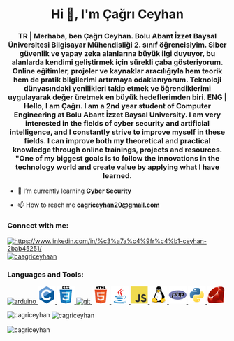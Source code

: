 <h1 align="center">Hi 👋, I'm Çağrı Ceyhan</h1>
<h3 align="center">TR | Merhaba, ben Çağrı Ceyhan. Bolu Abant İzzet Baysal Üniversitesi Bilgisayar Mühendisliği 2. sınıf öğrencisiyim. Siber güvenlik ve yapay zeka alanlarına büyük ilgi duyuyor, bu alanlarda kendimi geliştirmek için sürekli çaba gösteriyorum. Online eğitimler, projeler ve kaynaklar aracılığıyla hem teorik hem de pratik bilgilerimi artırmaya odaklanıyorum. Teknoloji dünyasındaki yenilikleri takip etmek ve öğrendiklerimi uygulayarak değer üretmek en büyük hedeflerimden biri. ENG | Hello, I am Çağrı. I am a 2nd year student of Computer Engineering at Bolu Abant İzzet Baysal University. I am very interested in the fields of cyber security and artificial intelligence, and I constantly strive to improve myself in these fields. I can improve both my theoretical and practical knowledge through online trainings, projects and resources. "One of my biggest goals is to follow the innovations in the technology world and create value by applying what I have learned.</h3>

- 🌱 I’m currently learning **Cyber Security**

- 📫 How to reach me **cagriceyhan20@gmail.com**

<h3 align="left">Connect with me:</h3>
<p align="left">
<a href="https://linkedin.com/in/https://www.linkedin.com/in/%c3%a7a%c4%9fr%c4%b1-ceyhan-2bab45251/" target="blank"><img align="center" src="https://raw.githubusercontent.com/rahuldkjain/github-profile-readme-generator/master/src/images/icons/Social/linked-in-alt.svg" alt="https://www.linkedin.com/in/%c3%a7a%c4%9fr%c4%b1-ceyhan-2bab45251/" height="30" width="40" /></a>
<a href="https://instagram.com/caagriceyhaan" target="blank"><img align="center" src="https://raw.githubusercontent.com/rahuldkjain/github-profile-readme-generator/master/src/images/icons/Social/instagram.svg" alt="caagriceyhaan" height="30" width="40" /></a>
</p>

<h3 align="left">Languages and Tools:</h3>
<p align="left"> <a href="https://www.arduino.cc/" target="_blank" rel="noreferrer"> <img src="https://cdn.worldvectorlogo.com/logos/arduino-1.svg" alt="arduino" width="40" height="40"/> </a> <a href="https://www.cprogramming.com/" target="_blank" rel="noreferrer"> <img src="https://raw.githubusercontent.com/devicons/devicon/master/icons/c/c-original.svg" alt="c" width="40" height="40"/> </a> <a href="https://www.w3schools.com/css/" target="_blank" rel="noreferrer"> <img src="https://raw.githubusercontent.com/devicons/devicon/master/icons/css3/css3-original-wordmark.svg" alt="css3" width="40" height="40"/> </a> <a href="https://git-scm.com/" target="_blank" rel="noreferrer"> <img src="https://www.vectorlogo.zone/logos/git-scm/git-scm-icon.svg" alt="git" width="40" height="40"/> </a> <a href="https://www.w3.org/html/" target="_blank" rel="noreferrer"> <img src="https://raw.githubusercontent.com/devicons/devicon/master/icons/html5/html5-original-wordmark.svg" alt="html5" width="40" height="40"/> </a> <a href="https://www.java.com" target="_blank" rel="noreferrer"> <img src="https://raw.githubusercontent.com/devicons/devicon/master/icons/java/java-original.svg" alt="java" width="40" height="40"/> </a> <a href="https://developer.mozilla.org/en-US/docs/Web/JavaScript" target="_blank" rel="noreferrer"> <img src="https://raw.githubusercontent.com/devicons/devicon/master/icons/javascript/javascript-original.svg" alt="javascript" width="40" height="40"/> </a> <a href="https://www.linux.org/" target="_blank" rel="noreferrer"> <img src="https://raw.githubusercontent.com/devicons/devicon/master/icons/linux/linux-original.svg" alt="linux" width="40" height="40"/> </a> <a href="https://www.php.net" target="_blank" rel="noreferrer"> <img src="https://raw.githubusercontent.com/devicons/devicon/master/icons/php/php-original.svg" alt="php" width="40" height="40"/> </a> <a href="https://www.python.org" target="_blank" rel="noreferrer"> <img src="https://raw.githubusercontent.com/devicons/devicon/master/icons/python/python-original.svg" alt="python" width="40" height="40"/> </a> <a href="https://www.ruby-lang.org/en/" target="_blank" rel="noreferrer"> <img src="https://raw.githubusercontent.com/devicons/devicon/master/icons/ruby/ruby-original.svg" alt="ruby" width="40" height="40"/> </a> </p>

<p><img align="left" src="https://github-readme-stats.vercel.app/api/top-langs?username=cagriceyhan&show_icons=true&locale=en&layout=compact" alt="cagriceyhan" /></p>

<p>&nbsp;<img align="center" src="https://github-readme-stats.vercel.app/api?username=cagriceyhan&show_icons=true&locale=en" alt="cagriceyhan" /></p>

<p><img align="center" src="https://github-readme-streak-stats.herokuapp.com/?user=cagriceyhan&" alt="cagriceyhan" /></p>
